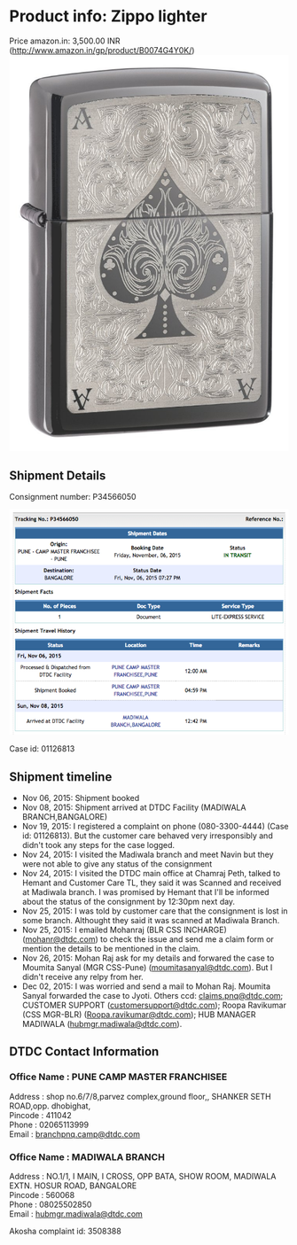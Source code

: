 # Product info: Zippo lighter
Price amazon.in: 3,500.00 INR (http://www.amazon.in/gp/product/B0074G4Y0K/)  
![](https://raw.githubusercontent.com/suvozit/Consumer-Court-Complaints/master/DTDC/Scrennshots/71r6nuc-pNL._SL1011_.jpg)

## Shipment Details
Consignment number: P34566050

![](https://raw.githubusercontent.com/suvozit/Consumer-Court-Complaints/master/DTDC/Scrennshots/Screenshot%202015-11-25%2014.58.39.png)

Case id: 01126813

## Shipment timeline 
- Nov 06, 2015: Shipment booked
- Nov 08, 2015: Shipment arrived at DTDC Facility (MADIWALA BRANCH,BANGALORE)
- Nov 19, 2015: I registered a complaint on phone (080-3300-4444) (Case id: 01126813). But the customer care behaved very irresponsibly and didn't took any steps for the case logged.
- Nov 24, 2015: I visited the Madiwala branch and meet Navin but they were not able to give any status of the consignment
- Nov 24, 2015: I visited the DTDC main office at Chamraj Peth, talked to Hemant and Customer Care TL, they said it was Scanned and received at Madiwala branch. I was promised by Hemant that I'll be informed about the status of the consignment by 12:30pm next day.
- Nov 25, 2015: I was told by customer care that the consignment is lost in some branch. Althought they said it was scanned at Madiwala Branch.
- Nov 25, 2015: I emailed Mohanraj (BLR CSS INCHARGE) (mohanr@dtdc.com) to check the issue and send me a claim form or mention the details to be mentioned in the claim.
- Nov 26, 2015: Mohan Raj ask for my details and forwared the case to Moumita Sanyal (MGR CSS-Pune) (moumitasanyal@dtdc.com). But I didn't receive any relpy from her.
- Dec 02, 2015: I was worried and send a mail to Mohan Raj. Moumita Sanyal forwarded the case to Jyoti. Others ccd: claims.pnq@dtdc.com; CUSTOMER SUPPORT (customersupport@dtdc.com); Roopa Ravikumar (CSS MGR-BLR) (Roopa.ravikumar@dtdc.com); HUB MANAGER MADIWALA (hubmgr.madiwala@dtdc.com).

## DTDC Contact Information
### Office Name : PUNE CAMP MASTER FRANCHISEE  
Address : shop no.6/7/8,parvez complex,ground floor,, SHANKER SETH ROAD,opp. dhobighat,  
Pincode : 411042  
Phone : 02065113999  
Email : branchpnq.camp@dtdc.com  

### Office Name : MADIWALA BRANCH  
Address : NO.1/1, I MAIN, I CROSS, OPP BATA, SHOW ROOM, MADIWALA EXTN. HOSUR ROAD, BANGALORE  
Pincode : 560068  
Phone : 08025502850  
Email : hubmgr.madiwala@dtdc.com  


Akosha complaint id: 3508388
